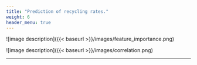 ```yaml
---
title: "Prediction of recycling rates."
weight: 6
header_menu: true
---
```


![image description]({{< baseurl >}}/images/feature_importance.png)

![image description]({{< baseurl >}}/images/correlation.png)

---